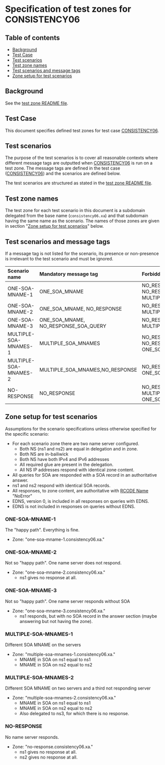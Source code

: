 # Specification of test zones for CONSISTENCY06


## Table of contents

* [Background](#background)
* [Test Case](#test-case)
* [Test scenarios](#test-scenarios)
* [Test zone names](#test-zone-names)
* [Test scenarios and message tags](#test-scenarios-and-message-tags)
* [Zone setup for test scenarios]


## Background

See the [test zone README file].


## Test Case
This document specifies defined test zones for test case [CONSISTENCY06].


## Test scenarios

The purpose of the test scenarios is to cover all reasonable contexts where
different message tags are outputted when [CONSISTENCY06] is run on a test zone.
The message tags are defined in the test case ([CONSISTENCY06]) and the scenarios
are defined below.

The test scenarios are structured as stated in the [test zone README file].

## Test zone names

The test zone for each test scenario in this document is a subdomain delegated
from the base name (`consistency06.xa`) and that subdomain having the same name as the
scenario. The names of those zones are given in section
"[Zone setup for test scenarios]" below.


## Test scenarios and message tags

If a message tag is not listed for the scenario, its presence or non-presence is
irrelevant to the test scenario and must be ignored.

Scenario name             | Mandatory message tag                | Forbidden message tags
:-------------------------|:-------------------------------------|:-------------------------------------------
ONE-SOA-MNAME-1           | ONE_SOA_MNAME                        | NO_RESPONSE, NO_RESPONSE_SOA_QUERY, MULTIPLE_SOA_MNAMES
ONE-SOA-MNAME-2           | ONE_SOA_MNAME, NO_RESPONSE           | NO_RESPONSE_SOA_QUERY, MULTIPLE_SOA_MNAMES
ONE-SOA-MNAME-3           | ONE_SOA_MNAME, NO_RESPONSE_SOA_QUERY | NO_RESPONSE, MULTIPLE_SOA_MNAMES
MULTIPLE-SOA-MNAMES-1     | MULTIPLE_SOA_MNAMES                  | NO_RESPONSE, NO_RESPONSE_SOA_QUERY, ONE_SOA_MNAME
MULTIPLE-SOA-MNAMES-2     | MULTIPLE_SOA_MNAMES,NO_RESPONSE      | NO_RESPONSE_SOA_QUERY, ONE_SOA_MNAME
NO-RESPONSE               | NO_RESPONSE                          | NO_RESPONSE_SOA_QUERY, MULTIPLE_SOA_MNAMES, ONE_SOA_MNAME


## Zone setup for test scenarios

Assumptions for the scenario specifications unless otherwise specified for
the specific scenario:
* For each scenario zone there are two name server configured.
  * Both NS (ns1 and ns2) are equal in delegation and in zone.
  * Both NS are in-bailiwick
  * Both NS have both IPv4 and IPv6 addresses
  * All required glue are present in the delegation.
  * All NS IP addresses respond with identical zone content.
* All queries for SOA are responded with a SOA record in an
  authoritative answer.
* ns1 and ns2 respond with identical SOA records.
* All responses, to zone content, are authoritative with
  [RCODE Name] "NoError"
* EDNS, version 0, is included in all responses on queries with EDNS.
* EDNS is not included in responses on queries without EDNS.

### ONE-SOA-MNAME-1
The "happy path". Everything is fine.
* Zone: "one-soa-mname-1.consistency06.xa."

### ONE-SOA-MNAME-2
Not so "happy path". One name server does not respond.
* Zone: "one-soa-mname-2.consistency06.xa."
  * ns1 gives no response at all.

### ONE-SOA-MNAME-3
Not so "happy path". One name server responds without SOA
* Zone: "one-soa-mname-3.consistency06.xa."
  * ns1 responds, but with no SOA record in the answer section
    (maybe answering but not having the zone).

### MULTIPLE-SOA-MNAMES-1
Different SOA MNAME on the servers
* Zone: "multiple-soa-mnames-1.consistency06.xa."
  * MNAME in SOA on ns1 equal to ns1
  * MNAME in SOA on ns2 equal to ns2

### MULTIPLE-SOA-MNAMES-2
Different SOA MNAME on two servers and a third not responding server
* Zone: "multiple-soa-mnames-2.consistency06.xa."
  * MNAME in SOA on ns1 equal to ns1
  * MNAME in SOA on ns2 equal to ns2
  * Also delegated to ns3, for which there is no response.

### NO-RESPONSE
No name server responds.
* Zone: "no-response.consistency06.xa."
  * ns1 gives no response at all.
  * ns2 gives no response at all.


[CONSISTENCY06]:                                                  ../../tests/Consistency-TP/consistency06.md
[RCODE Name]:                                                     https://www.iana.org/assignments/dns-parameters/dns-parameters.xhtml#dns-parameters-6
[Test zone README file]:                                          ../README.md
[Zone setup for test scenarios]:                                  #zone-setup-for-test-scenarios

